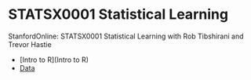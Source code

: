 # STATSX0001 Statistical Learning
 StanfordOnline: STATSX0001 Statistical Learning with Rob Tibshirani and Trevor Hastie
 
 * [Intro to R](Intro to R)
 * [Data](Data)
